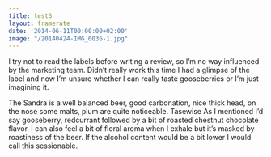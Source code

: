 ```yaml
---
title: test6
layout: framerate
date: '2014-06-11T00:00:00+02:00'
image: "/20140424-IMG_0036-1.jpg"
---
```

I try not to read the labels before writing a review, so I’m no way influenced by the marketing team. Didn’t really work this time I had a glimpse of the label and now I’m unsure whether I can really taste gooseberries or I’m just imagining it.  

The Sandra is a well balanced beer, good carbonation, nice thick head, on the nose some malts, plum are quite noticeable. Tasewise As I mentioned I’d say gooseberry, redcurrant followed by a bit of roasted chestnut chocolate flavor. I can also feel a bit of floral aroma when I exhale but it’s masked by roastiness of the beer. If the alcohol content would be a bit lower I would call this sessionable.
